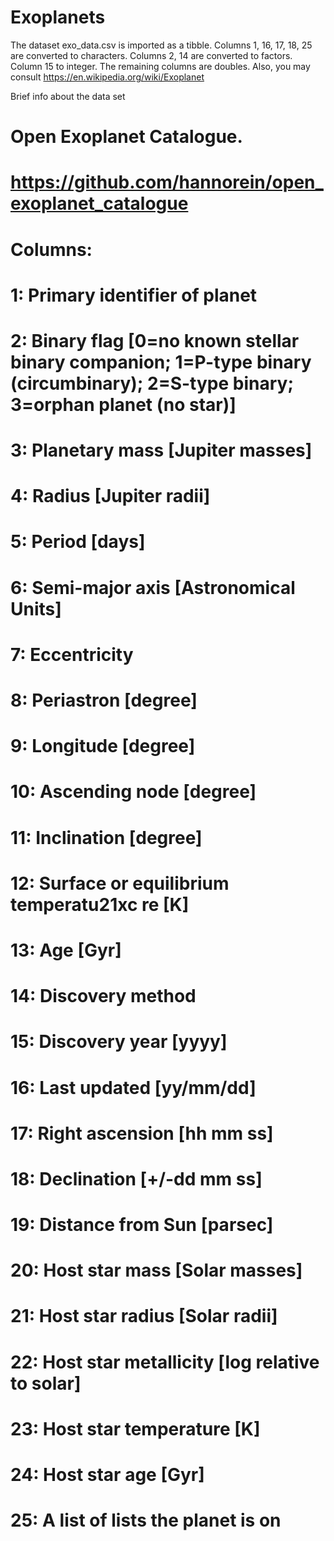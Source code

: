 # Exoplanets
The dataset exo_data.csv  is imported as a tibble.
Columns 1, 16, 17, 18, 25 are converted to characters. 
Columns 2, 14 are converted to factors. 
Column 15 to  integer. 
The remaining columns are  doubles.
Also, you may consult https://en.wikipedia.org/wiki/Exoplanet

Brief info about the data set
# Open Exoplanet Catalogue.
# https://github.com/hannorein/open_exoplanet_catalogue
# 
# Columns: 
# 
#  1: Primary identifier of planet
#  2: Binary flag [0=no known stellar binary companion; 1=P-type binary (circumbinary); 2=S-type binary; 3=orphan planet (no star)]
#  3: Planetary mass [Jupiter masses]
#  4: Radius [Jupiter radii]
#  5: Period [days]
#  6: Semi-major axis [Astronomical Units]
#  7: Eccentricity
#  8: Periastron [degree]
#  9: Longitude [degree]
# 10: Ascending node [degree]
# 11: Inclination [degree]
# 12: Surface or equilibrium temperatu21xc re [K]
# 13: Age [Gyr]
# 14: Discovery method
# 15: Discovery year [yyyy]
# 16: Last updated [yy/mm/dd]
# 17: Right ascension [hh mm ss]
# 18: Declination [+/-dd mm ss]
# 19: Distance from Sun [parsec]
# 20: Host star mass [Solar masses]
# 21: Host star radius [Solar radii]
# 22: Host star metallicity [log relative to solar]
# 23: Host star temperature [K]
# 24: Host star age [Gyr]
# 25: A list of lists the planet is on
# 

